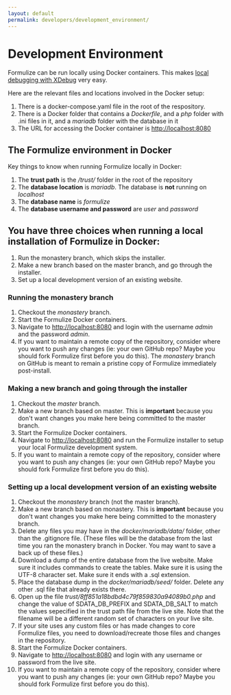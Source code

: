 ```yaml
---
layout: default
permalink: developers/development_environment/
---
```


# Development Environment

Formulize can be run locally using Docker containers. This makes [local debugging with XDebug](/developers/debugging) very easy.

Here are the relevant files and locations involved in the Docker setup:

1. There is a docker-compose.yaml file in the root of the respository.
2. There is a Docker folder that contains a _Dockerfile_, and a _php_ folder with .ini files in it, and a _mariadb_ folder with the database in it
3. The URL for accessing the Docker container is [http://localhost:8080](http://localhost:8080)

## The Formulize environment in Docker

Key things to know when running Formulize locally in Docker:

1. The __trust path__ is the _/trust/_ folder in the root of the repository
2. The __database location__ is _mariadb_. The database is **not** running on _localhost_
3. The __database name__ is _formulize_
4. The __database username and password__ are _user_ and _password_

## You have three choices when running a local installation of Formulize in Docker:

1. Run the monastery branch, which skips the installer.
2. Make a new branch based on the master branch, and go through the installer.
3. Set up a local development version of an existing website.

### Running the monastery branch

1. Checkout the _monastery_ branch.
2. Start the Formulize Docker containers.
3. Navigate to [http://localhost:8080](http://localhost:8080) and login with the username _admin_ and the password _admin_.
4. If you want to maintain a remote copy of the repository, consider where you want to push any changes (ie: your own GitHub repo? Maybe you should fork Formulize first before you do this). The _monastery_ branch on GitHub is meant to remain a pristine copy of Formulize immediately post-install.

### Making a new branch and going through the installer

1. Checkout the _master_ branch.
2. Make a new branch based on master. This is __important__ because you don't want changes you make here being committed to the master branch.
3. Start the Formulize Docker containers.
4. Navigate to [http://localhost:8080](http://localhost:8080) and run the Formulize installer to setup your local Formulize development system.
5. If you want to maintain a remote copy of the repository, consider where you want to push any changes (ie: your own GitHub repo? Maybe you should fork Formulize first before you do this).

### Setting up a local development version of an existing website

1. Checkout the _monastery_ branch (not the master branch).
2. Make a new branch based on monastery. This is __important__ because you don't want changes you make here being committed to the monastery branch.
3. Delete any files you may have in the _docker/mariadb/data/_ folder, other than the .gitignore file. (These files will be the database from the last time you ran the monastery branch in Docker. You may want to save a back up of these files.)
4. Download a dump of the entire database from the live website. Make sure it includes commands to create the tables. Make sure it is using the UTF-8 character set. Make sure it ends with a .sql extension.
5. Place the database dump in the _docker/mariadb/seed/_ folder. Delete any other .sql file that already exists there.
6. Open up the file _trust/8ff851a18bdbd4c79f859830a94089b0.php_ and change the value of SDATA_DB_PREFIX and SDATA_DB_SALT to match the values sepecified in the trust path file from the live site. Note that the filename will be a different random set of characters on your live site.
7. If your site uses any custom files or has made changes to core Formulize files, you need to download/recreate those files and changes in the repository.
8. Start the Formulize Docker containers.
9. Navigate to [http://localhost:8080](http://localhost:8080) and login with any username or password from the live site.
10. If you want to maintain a remote copy of the repository, consider where you want to push any changes (ie: your own GitHub repo? Maybe you should fork Formulize first before you do this).

